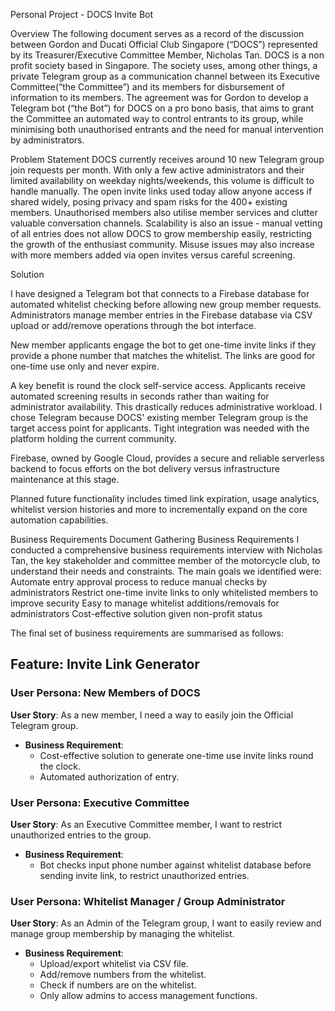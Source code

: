 Personal Project - DOCS Invite Bot

Overview
The following document serves as a record of the discussion between Gordon and Ducati Official Club Singapore (“DOCS”) represented by its Treasurer/Executive Committee Member, Nicholas Tan. DOCS is a non profit society based in Singapore. The society uses, among other things, a private Telegram group as a communication channel between its Executive Committee(“the Committee”) and its members for disbursement of information to its members.
The agreement was for Gordon to develop a Telegram bot (“the Bot”) for DOCS on a pro bono basis, that aims to grant the Committee an automated way to control entrants to its group, while minimising both unauthorised entrants and the need for manual intervention by administrators.

Problem Statement
DOCS currently receives around 10 new Telegram group join requests per month. With only a few active administrators and their limited availability on weekday nights/weekends, this volume is difficult to handle manually.
The open invite links used today allow anyone access if shared widely, posing privacy and spam risks for the 400+ existing members. Unauthorised members also utilise member services and clutter valuable conversation channels.
Scalability is also an issue - manual vetting of all entries does not allow DOCS to grow membership easily, restricting the growth of the enthusiast community. Misuse issues may also increase with more members added via open invites versus careful screening.

Solution

I have designed a Telegram bot that connects to a Firebase database for automated whitelist checking before allowing new group member requests.
Administrators manage member entries in the Firebase database via CSV upload or add/remove operations through the bot interface.

New member applicants engage the bot to get one-time invite links if they provide a phone number that matches the whitelist. The links are good for one-time use only and never expire.

A key benefit is round the clock self-service access. Applicants receive automated screening results in seconds rather than waiting for administrator availability. This drastically reduces administrative workload.
I chose Telegram because DOCS' existing member Telegram group is the target access point for applicants. Tight integration was needed with the platform holding the current community.

Firebase, owned by Google Cloud, provides a secure and reliable serverless backend to focus efforts on the bot delivery versus infrastructure maintenance at this stage.

Planned future functionality includes timed link expiration, usage analytics, whitelist version histories and more to incrementally expand on the core automation capabilities.



Business Requirements Document
Gathering Business Requirements
I conducted a comprehensive business requirements interview with Nicholas Tan, the key stakeholder and committee member of the motorcycle club, to understand their needs and constraints.
The main goals we identified were:
Automate entry approval process to reduce manual checks by administrators
Restrict one-time invite links to only whitelisted members to improve security
Easy to manage whitelist additions/removals for administrators
Cost-effective solution given non-profit status


The final set of business requirements are summarised as follows:
## Feature: Invite Link Generator

### User Persona: New Members of DOCS
**User Story**: As a new member, I need a way to easily join the Official Telegram group.

- **Business Requirement**:
  - Cost-effective solution to generate one-time use invite links round the clock.
  - Automated authorization of entry.

### User Persona: Executive Committee
**User Story**: As an Executive Committee member, I want to restrict unauthorized entries to the group.

- **Business Requirement**:
  - Bot checks input phone number against whitelist database before sending invite link, to restrict unauthorized entries.

### User Persona: Whitelist Manager / Group Administrator
**User Story**: As an Admin of the Telegram group, I want to easily review and manage group membership by managing the whitelist.

- **Business Requirement**:
  - Upload/export whitelist via CSV file.
  - Add/remove numbers from the whitelist.
  - Check if numbers are on the whitelist.
  - Only allow admins to access management functions.





